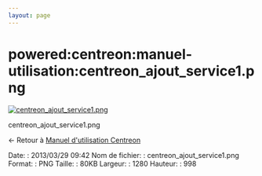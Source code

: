 ```yaml
---
layout: page
---
```


powered:centreon:manuel-utilisation:centreon\_ajout\_service1.png
=================================================================

[![centreon\_ajout\_service1.png](../../..//assets/media/powered/centreon/manuel-utilisation/centreon_ajout_service1.png@cache=&w=900&h=701 "centreon_ajout_service1.png")](../../..//assets/media/powered/centreon/manuel-utilisation/centreon_ajout_service1.png@cache= "Afficher le fichier original")

centreon\_ajout\_service1.png

← Retour à [Manuel d'utilisation
Centreon](../../../../centreon/manuel-utilisation/start.html "centreon:manuel-utilisation:start")

Date:
:   2013/03/29 09:42
Nom de fichier:
:   centreon\_ajout\_service1.png
Format:
:   PNG
Taille:
:   80KB
Largeur:
:   1280
Hauteur:
:   998


